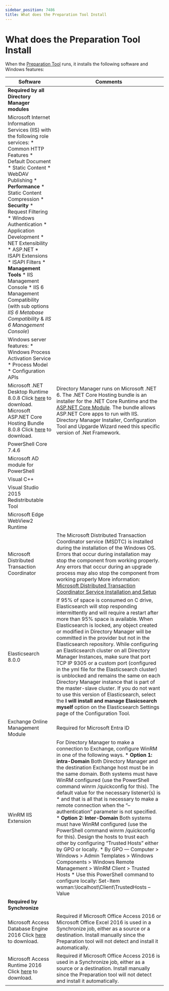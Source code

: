 ```yaml
---
sidebar_position: 7486
title: What does the Preparation Tool Install
---
```


# What does the Preparation Tool Install

When the [Preparation Tool](PreparationTool "Preparation Tool") runs, it installs the following software and Windows features:

| Software | Comments |
| --- | --- |
| **Required by all Directory Manager modules** |  |
| Microsoft Internet Information Services (IIS) with the following role services:   * Common HTTP Features    * Default Document   * Static Content   * WebDAV Publishing * **Performance**    * Static Content Compression * **Security**    * Request Filtering   * Windows Authentication * Application Development    * NET Extensibility   * ASP.NET   * ISAPI Extensions   * ISAPI Filters * **Management Tools**    * IIS Management Console   * IIS 6 Management Compatibility (with sub options *IIS 6 Metabase Compatibility* & *IIS 6 Management Console*) |  |
| Windows server features:   * Windows Process Activation Service    * Process Model   * Configuration APIs |  |
| Microsoft .NET Desktop Runtime 8.0.8 Click [here](https://dotnet.microsoft.com/en-us/download/dotnet/thank-you/runtime-desktop-6.0.30-windows-x64-installer "Microsoft .NET Desktop Runtime 6.0.30 ") to download.    Microsoft ASP.NET Core Hosting Bundle 8.0.8 Click [here](https://dotnet.microsoft.com/en-us/download/dotnet/thank-you/runtime-aspnetcore-6.0.30-windows-hosting-bundle-installer "Microsoft ASP.NET Core Hosting Bundle 6.0.30") to download. | Directory Manager runs on Microsoft .NET 6.  The .NET Core Hosting bundle is an installer for the .NET Core Runtime and the [ASP.NET Core Module](https://dotnet.microsoft.com/en-us/download/dotnet/thank-you/runtime-aspnetcore-6.0.30-windows-hosting-bundle-installer "ASP.NET Core Module Hosting Bundle 6.0.30"). The bundle allows ASP.NET Core apps to run with IIS.  Directory Manager Installer, Configuration Tool and Upgarde Wizard need this specific version of .Net Framework. |
| PowerShell Core 7.4.6 |  |
| Microsoft AD module for PowerShell |  |
| Visual C++ |  |
| Visual Studio 2015 Redistributable Tool |  |
| Microsoft Edge WebView2 Runtime |  |
| Microsoft Distributed Transaction Coordinator | The Microsoft Distributed Transaction Coordinator service (MSDTC) is installed during the installation of the Windows OS. Errors that occur during installation may stop the component from working properly. Any errors that occur during an upgrade process may also stop the component from working properly  More information: [Microsoft Distributed Transaction Coordinator Service Installation and Setup](http://technet.microsoft.com/en-us/library/dd353812%28v=ws.10%29.aspx) |
| Elasticsearch 8.0.0 | If 95% of space is consumed on C drive, Elasticsearch will stop responding intermittently and will require a restart after more than 95% space is available.  When Elasticsearch is locked, any object created or modified in Directory Manager will be committed in the provider but not in the Elasticsearch repository.  While configuring an Elasticsearch cluster on all Directory Manager Instances, make sure that port TCP IP 9305 or a custom port (configured in the yml file for the Elasticsearch cluster) is unblocked and remains the same on each Directory Manager instance that is part of the master-slave cluster.  If you do not want to use this version of Elasticsearch, select the **I will install and manage Elasicsearch myself** option on the Elasticsearch Settings page of the Configuration Tool. |
| Exchange Online Management Module | Required for Microsoft Entra ID |
| WinRM IIS Extension | For Directory Manager to make a connection to Exchange, configure WinRM in one of the following ways.   * **Option 1: intra-Domain**  Both Directory Manager and the destination Exchange host must be in the same domain. Both systems must have WinRM configured (use the PowerShell command winrm /quickconfig for this). The default value for the necessary listener(s) is \* and that is all that is necessary to make a remote connection when the “–authentication” parameter is not specified. * **Option 2: Inter-Domain**  Both systems must have WinRM configured (use the PowerShell command winrm /quickconfig for this). Design the hosts to trust each other by configuring “Trusted Hosts” either by GPO or locally.    * By GPO — Computer > Windows > Admin Templates > Windows Components > Windows Remote Management > WinRM Client > Trusted Hosts   * Use this PowerShell command to configure locally:  Set-Item wsman:\localhost\Client\TrustedHosts –Value  |
| **Required by Synchronize** |  |
| Microsoft Access Database Engine 2016 Click [here](https://www.microsoft.com/en-us/download/details.aspx?id=54920 "Microsoft Access Database Engine 2016 Redistributable") to download. | Required if Microsoft Office Access 2016 or Microsoft Office Excel 2016 is used in a Synchronize job, either as a source or a destination.  Install manually since the Preparation tool will not detect and install it automatically. |
| Microsoft Access Runtime 2016  Click [here](https://www.microsoft.com/en-us/download/details.aspx?id=50040&quot "Microsoft Access 2016 Runtime") to download. | Required if Microsoft Office Access 2016 is used in a Synchronize job, either as a source or a destination.  Install manually since the Preparation tool will not detect and install it automatically. |